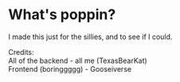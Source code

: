 # What's poppin?
I made this just for the sillies, and to see if I could.

Credits: \
All of the backend - all me (TexasBearKat) \
Frontend (boringgggg) - Gooseiverse
